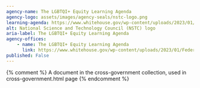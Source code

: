 ```yaml
---
agency-name: The LGBTQI+ Equity Learning Agenda
agency-logo: assets/images/agency-seals/nstc-logo.png
learning-agenda: https://www.whitehouse.gov/wp-content/uploads/2023/01/Federal-Evidence-Agenda-on-LGBTQI-Equity.pdf#page=21
alt: National Science and Technology Council (NSTC) logo
aria-label: The LGBTQI+ Equity Learning Agenda
agency-offices:
    - name: The LGBTQI+ Equity Learning Agenda
      link: https://www.whitehouse.gov/wp-content/uploads/2023/01/Federal-Evidence-Agenda-on-LGBTQI-Equity.pdf#page=21
published: False
---
```

{% comment %}
A document in the cross-government collection, used in cross-government.html page
{% endcomment %}